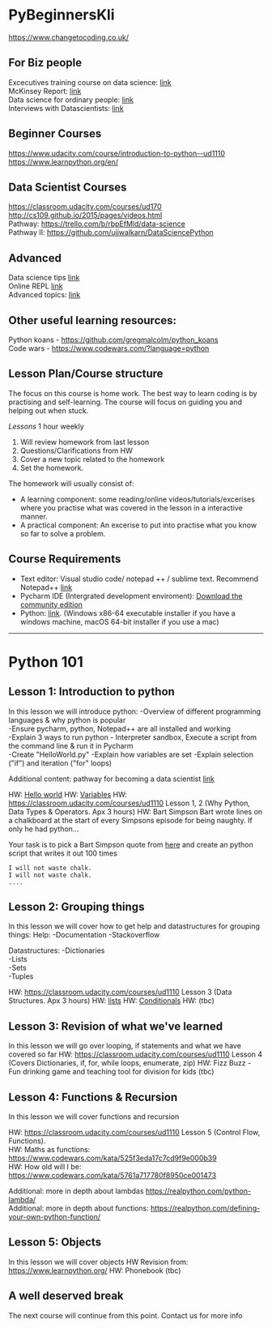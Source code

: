 # PyBeginnersKli
https://www.changetocoding.co.uk/


## For Biz people
Excecutives training course on data science: [link](https://www.coursera.org/specializations/executive-data-science?utm_medium=listingPage)  
McKinsey Report: [link](https://www.mckinsey.com/~/media/McKinsey/Business%20Functions/McKinsey%20Digital/Our%20Insights/Big%20data%20The%20next%20frontier%20for%20innovation/MGI_big_data_full_report.ashx)  
Data science for ordinary people: [link](https://www.slideshare.net/JeffreyStricklandPhD/data-science-andanalyticsforordinarypeopleebook)  
Interviews with Datascientists: [link](https://www.datascienceweekly.org/pdf/DataScienceWeekly-DataScientistInterviews-Vol1-April2014.pdf)  


## Beginner Courses
https://www.udacity.com/course/introduction-to-python--ud1110  
https://www.learnpython.org/en/  


## Data Scientist Courses
https://classroom.udacity.com/courses/ud170  
http://cs109.github.io/2015/pages/videos.html  
Pathway: https://trello.com/b/rbpEfMld/data-science  
Pathway II: https://github.com/ujjwalkarn/DataSciencePython  


## Advanced 
Data science tips [link](https://www.datasciencecentral.com/profiles/blogs/17-short-tutorials-all-data-scientists-should-read-and-practice)  
Online REPL [link](https://repl.it/languages/Python)  
Advanced topics: [link](https://repl.it/talk/learn/Python-Advanced-Concepts-Explanation/7382)

## Other useful learning resources:
Python koans - https://github.com/gregmalcolm/python_koans  
Code wars - https://www.codewars.com/?language=python

  
## Lesson Plan/Course structure
The focus on this course is home work. The best way to learn coding is by practising and self-learning. The course will focus on guiding you and helping out when stuck.

*Lessons*
1 hour weekly
1. Will review homework from last lesson  
2. Questions/Clarifications from HW
3. Cover a new topic related to the homework
4. Set the homework.

The homework will usually consist of:
- A learning component: some reading/online videos/tutorials/excerises where you practise what was covered in the lesson in a interactive manner.
- A practical component: An excerise to put into practise what you know so far to solve a problem.
  

## Course Requirements
- Text editor: Visual studio code/ notepad ++ / sublime text. Recommend Notepad++ [link](https://notepad-plus-plus.org/downloads/v7.8.6/)
- Pycharm IDE (Intergrated development enviroment): [Download the community edition](https://www.jetbrains.com/pycharm/download/)
- Python: [link](https://www.python.org/downloads/release/python-382/). (Windows x86-64 executable installer if you have a windows machine, macOS 64-bit installer if you use a mac)
  
-----
# Python 101

## Lesson 1: Introduction to python
In this lesson we will introduce python:
-Overview of different programming languages & why python is popular  
-Ensure pycharm, python, Notepad++ are all installed and working  
-Explain 3 ways to run python - Interpreter sandbox, Execute a script from the command line & run it in Pycharm  
-Create "HelloWorld.py"
-Explain how variables are set
-Explain selection ("if") and iteration ("for" loops)

Additional content: pathway for becoming a data scientist [link](https://trello-attachments.s3.amazonaws.com/546e1ae89eadee778ae12bf5/1280x5859/eadbecbe3badba6847e0ea1e629e3827/How-to-become-a-data-scientist.jpg) 

HW: [Hello world](https://www.learnpython.org/en/Hello%2C_World%21) 
HW: [Variables](https://www.learnpython.org/en/Variables_and_Types) 
HW: https://classroom.udacity.com/courses/ud1110 Lesson 1, 2 (Why Python, Data Types & Operators. Apx 3 hours)
HW: Bart Simpson
Bart wrote lines on a chalkboard at the start of every Simpsons episode for being naughty. If only he had python...

Your task is to pick a Bart Simpson quote from [here](https://simpsons.fandom.com/wiki/List_of_chalkboard_gags) and create an python script that writes it out 100 times
```
I will not waste chalk.
I will not waste chalk.
....
```

## Lesson 2: Grouping things
In this lesson we will cover how to get help and datastructures for grouping things:
Help:
-Documentation
-Stackoverflow

Datastructures:
-Dictionaries  
-Lists  
-Sets  
-Tuples  
  
HW: https://classroom.udacity.com/courses/ud1110 Lesson 3 (Data Structures. Apx 3 hours)
HW: [lists](https://www.learnpython.org/en/Lists)
HW: [Conditionals](https://www.learnpython.org/en/Conditions)
HW: (tbc)

## Lesson 3: Revision of what we've learned
In this lesson we will go over looping, if statements and what we have covered so far
HW: https://classroom.udacity.com/courses/ud1110 Lesson 4 (Covers Dictionaries, if, for, while loops, enumerate, zip)
HW: Fizz Buzz - Fun drinking game and teaching tool for division for kids (tbc) 


## Lesson 4: Functions & Recursion
In this lesson we will cover functions and recursion

HW: https://classroom.udacity.com/courses/ud1110 Lesson 5 (Control Flow, Functions).  
HW: Maths as functions: https://www.codewars.com/kata/525f3eda17c7cd9f9e000b39  
HW: How old will I be: https://www.codewars.com/kata/5761a717780f8950ce001473  

Additional: more in depth about lambdas https://realpython.com/python-lambda/  
Additional: more in depth about functions: https://realpython.com/defining-your-own-python-function/  


## Lesson 5: Objects
In this lesson we will cover objects
HW Revision from: https://www.learnpython.org/
HW: Phonebook (tbc)


## A well deserved break
The next course will continue from this point. Contact us for more info

